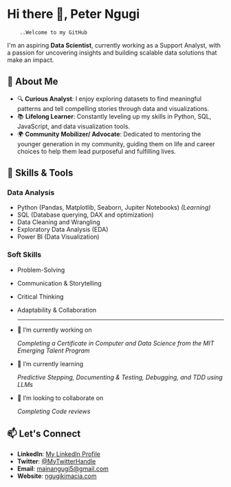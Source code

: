 
# Hi there 👋, Peter Ngugi

        ..Welcome to my GitHub

I'm an aspiring **Data Scientist**, currently working as a Support Analyst,  with
 a passion for uncovering insights and building scalable data solutions that make
 an impact.

## 🚀 About Me

- 🔍 **Curious Analyst**: I enjoy exploring datasets to find meaningful patterns
  and tell compelling stories through data and visualizations.  
- 📚 **Lifelong Learner**: Constantly leveling up my skills in Python, SQL,
  JavaScript, and data visualization tools.  
- 🌍 **Community Mobilizer/ Advocate**: Dedicated to mentoring the younger
  generation in my community, guiding them on life and career choices to help
  them lead purposeful and fulfilling lives.
  
## 🔧 Skills & Tools

### **Data Analysis**  

- Python (Pandas, Matplotlib, Seaborn, Jupiter Notebooks) *(Learning)*  
- SQL (Database querying, DAX and optimization)  
- Data Cleaning and Wrangling  
- Exploratory Data Analysis (EDA)  
- Power BI (Data Visualization)  

### **Soft Skills**  

- Problem-Solving  
- Communication & Storytelling
- Critical Thinking
- Adaptability & Collaboration

  *******************************************************************************************

- 🔭 I’m currently working on

    *Completing a Certificate in Computer and Data Science from the MIT Emerging
    Talent Program*

- 🌱 I’m currently learning
  
     *Predictive Stepping, Documenting & Testing, Debugging, and TDD using LLMs*

- 👯 I’m looking to collaborate on

    *Completing Code reviews*

## 📫 Let's Connect

- **LinkedIn**: [My LinkedIn Profile](https://www.linkedin.com/in/pmngugi)  
- **Twitter**: [@MyTwitterHandle](..)  
- **Email**: [mainangugi5@gmail.com](mailto:mainangugi5@gmail.com)  
- **Website**: [ngugikimacia.com](https://ngugikimacia.com)
